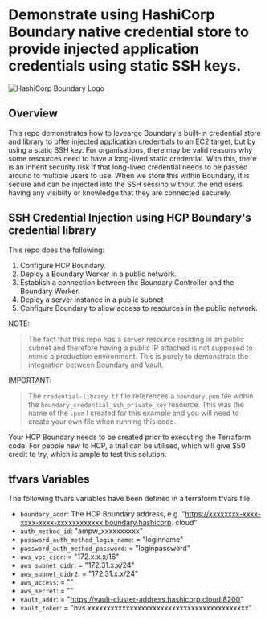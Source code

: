 # Demonstrate using HashiCorp Boundary native credential store to provide injected application credentials using static SSH keys.

![HashiCorp Boundary Logo](https://www.hashicorp.com/_next/static/media/colorwhite.997fcaf9.svg)

## Overview

This repo demonstrates how to levearge Boundary's built-in credential store and library to offer injected application credentials to an EC2 target, but by using a static SSH key. For organisations, there may be valid reasons why some resources need to have a long-lived static credential. With this, there is an inherit security risk if that long-lived credential needs to be passed around to multiple users to use. When we store this within Boundary, it is secure and can be injected into the SSH sessino without the end users having any visiblity or knowledge that they are connected securely.

## SSH Credential Injection using HCP Boundary's credential library

This repo does the following:

1. Configure HCP Boundary.
2. Deploy a Boundary Worker in a public network.
3. Establish a connection between the Boundary Controller and the Boundary Worker.
4. Deploy a server instance in a public subnet
5. Configure Boundary to allow access to resources in the public network.

NOTE: 
> The fact that this repo has a server resource residing in an public subnet and therefore having a public IP attached is not supposed to mimic a production environment. This is purely to demonstrate the integration between Boundary and Vault.

IMPORTANT:
> The `credential-library.tf` file references a `boundary.pem` file within the `boundary_credential_ssh_private_key` resource. This was the name of the `.pem` I created for this example and you will need to create your own file when running this code.

Your HCP Boundary needs to be created prior to executing the Terraform code. For people new to HCP, a trial can be utilised, which will give $50 credit to try, which is ample to test this solution.

## tfvars Variables

The following tfvars variables have been defined in a terraform.tfvars file.

- `boundary_addr`: The HCP Boundary address, e.g. "https://xxxxxxxx-xxxx-xxxx-xxxx-xxxxxxxxxxxx.boundary.hashicorp.
cloud"
- `auth_method_id`: "ampw_xxxxxxxxxx"                            
- `password_auth_method_login_name`: = "loginname"
- `password_auth_method_password`:   = "loginpassword"
- `aws_vpc_cidr`:                    = "172.x.x.x/16"
- `aws_subnet_cidr`:                 = "172.31.x.x/24"
- `aws_subnet_cidr2`:                = "172.31.x.x/24"
- `aws_access`:                      = ""
- `aws_secret`:                      = ""
- `vault_addr`:                      = "https://vault-cluster-address.hashicorp.cloud:8200"
- `vault_token`:                     = "hvs.xxxxxxxxxxxxxxxxxxxxxxxxxxxxxxxxxxxxxxxxxx"